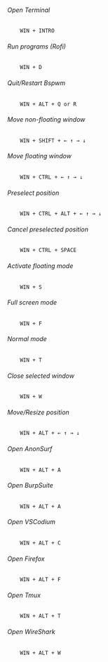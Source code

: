 ###### Open Terminal
```
    WIN + INTRO
```
###### Run programs (Rofi)
```
    WIN + D
```
###### Quit/Restart Bspwm
```
    WIN + ALT + Q or R
```
###### Move non-floating window
```
    WIN + SHIFT + ← ↑ → ↓
```
###### Move floating window
```
    WIN + CTRL + ← ↑ → ↓
```
###### Preselect position
```
    WIN + CTRL + ALT + ← ↑ → ↓
```
###### Cancel preselected position
```
    WIN + CTRL + SPACE
```
###### Activate floating mode
```
    WIN + S
```
###### Full screen mode
```
    WIN + F
```
###### Normal mode
```
    WIN + T
```
###### Close selected window
```
    WIN + W
```
###### Move/Resize position
```
    WIN + ALT + ← ↑ → ↓
```
###### Open AnonSurf
```
    WIN + ALT + A
```
###### Open BurpSuite
```
    WIN + ALT + A
```
###### Open VSCodium
```
    WIN + ALT + C
```
###### Open Firefox
```
    WIN + ALT + F
```
###### Open Tmux
```
    WIN + ALT + T
```
###### Open WireShark
```
    WIN + ALT + W
```